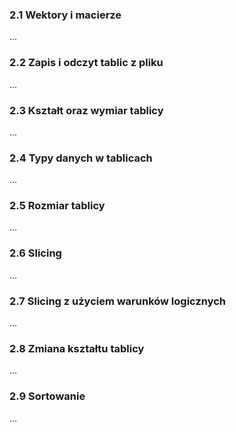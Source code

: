 ### 2.1 Wektory i macierze
...

### 2.2 Zapis i odczyt tablic z pliku
...

### 2.3 Kształt oraz wymiar tablicy
...

### 2.4 Typy danych w tablicach
...

### 2.5 Rozmiar tablicy
...

### 2.6 Slicing
...

### 2.7 Slicing z użyciem warunków logicznych
...

### 2.8 Zmiana kształtu tablicy
...

### 2.9 Sortowanie
...


